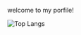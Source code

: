    welcome to my porfile!

![Top Langs](https://github-readme-stats.vercel.app/api/top-langs/?username=zheshigewenti&hide_progress=true)
<p align="center">

</p>
<!--   my-icons -->
<!--   grid-snake -->
<!-- ![](https://github.com/zheshigewenti/github-contribution-grid-snake.svg) -->


